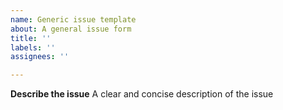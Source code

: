 ```yaml
---
name: Generic issue template
about: A general issue form
title: ''
labels: ''
assignees: ''

---
```


**Describe the issue**
A clear and concise description of the issue
